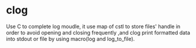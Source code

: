 # clog
Use C to complete log moudle, it use map of cstl to store files' handle in order to avoid opening and closing frequently ,and clog print formatted data into stdout or file by using macro(log and log_to_file).
